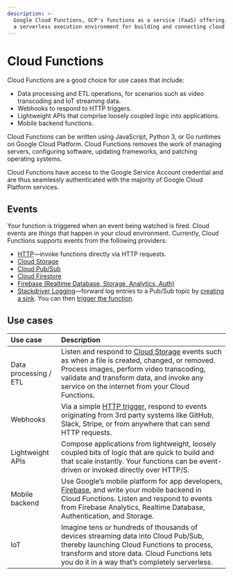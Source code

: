 ```yaml
---
description: >-
  Google Cloud Functions, GCP's functions as a service (FaaS) offering, provides
  a serverless execution environment for building and connecting cloud services.
---
```


# Cloud Functions

Cloud Functions are a good choice for use cases that include:

* Data processing and ETL operations, for scenarios such as video transcoding and IoT streaming data.
* Webhooks to respond to HTTP triggers.
* Lightweight APIs that comprise loosely coupled logic into applications.
* Mobile backend functions.

Cloud Functions can be written using JavaScript, Python 3, or Go runtimes on Google Cloud Platform. Cloud Functions removes the work of managing servers, configuring software, updating frameworks, and patching operating systems.

Cloud Functions have access to the Google Service Account credential and are thus seamlessly authenticated with the majority of Google Cloud Platform services.

## Events

Your function is triggered when an event being watched is fired. Cloud events are _things_ that happen in your cloud environment. Currently, Cloud Functions supports events from the following providers:

* [HTTP](https://cloud.google.com/functions/docs/calling/http)—invoke functions directly via HTTP requests.
* [Cloud Storage](https://cloud.google.com/storage/)
* [Cloud Pub/Sub](https://cloud.google.com/pubsub/)
* [Cloud Firestore](https://cloud.google.com/firestore/)
* [Firebase \(Realtime Database, Storage, Analytics, Auth\)](https://firebase.google.com/)
* [Stackdriver Logging](https://cloud.google.com/logging/)—forward log entries to a Pub/Sub topic by [creating a sink](https://cloud.google.com/logging/docs/export/configure_export_v2#dest-create). You can then [trigger the function](https://cloud.google.com/functions/docs/calling/pubsub).

## Use cases

| Use case | Description |
| :--- | :--- |
| Data processing / ETL | Listen and respond to [Cloud Storage](https://cloud.google.com/storage/) events such as when a file is created, changed, or removed. Process images, perform video transcoding, validate and transform data, and invoke any service on the internet from your Cloud Functions. |
| Webhooks | Via a simple [HTTP trigger](https://cloud.google.com/functions/docs/calling/http), respond to events originating from 3rd party systems like GitHub, Slack, Stripe, or from anywhere that can send HTTP requests. |
| Lightweight APIs | Compose applications from lightweight, loosely coupled bits of logic that are quick to build and that scale instantly. Your functions can be event-driven or invoked directly over HTTP/S. |
| Mobile backend | Use Google’s mobile platform for app developers, [Firebase](https://firebase.google.com/docs/functions/), and write your mobile backend in Cloud Functions. Listen and respond to events from Firebase Analytics, Realtime Database, Authentication, and Storage. |
| IoT | Imagine tens or hundreds of thousands of devices streaming data into Cloud Pub/Sub, thereby launching Cloud Functions to process, transform and store data. Cloud Functions lets you do it in a way that’s completely serverless. |

